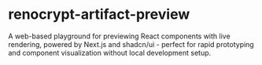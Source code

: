 # renocrypt-artifact-preview
A web-based playground for previewing React components with live rendering, powered by Next.js and shadcn/ui - perfect for rapid prototyping and component visualization without local development setup.
